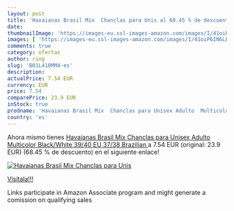 ```yaml
---
layout: post
title: 'Havaianas Brasil Mix  Chanclas para Unis al 68.45 % de descuento'
date: 
thumbnailImage: 'https://images-eu.ssl-images-amazon.com/images/I/41oiP6IN6LL._SL200_.jpg'
images: [ 'https://images-eu.ssl-images-amazon.com/images/I/41oiP6IN6LL._SL200_.jpg' ]
comments: true
category: ofertas
author: ring
slug: 'B01L410MM4-es'
description:
actualPrice: 7.54 EUR
currency: EUR
price: 7.54
comparePrice: 23.9 EUR
inStock: true
prodname: 'Havaianas Brasil Mix  Chanclas para Unisex Adulto  Multicolor  Black/White   39/40 EU  37/38 Brazilian '
country: 'es'
---
```


Ahora mismo tienes [Havaianas Brasil Mix  Chanclas para Unisex Adulto  Multicolor  Black/White   39/40 EU  37/38 Brazilian ](https://www.amazon.es/dp/B01L410MM4/?tag=tolees-21) a 7.54 EUR (original: 23.9 EUR) (68.45 %  de descuento) en el siguiente enlace!

[![Havaianas Brasil Mix  Chanclas para Unis](https://images-eu.ssl-images-amazon.com/images/I/41oiP6IN6LL._SL200_.jpg)](https://www.amazon.es/dp/B01L410MM4/?tag=tolees-21)

[Visítala!!!](https://www.amazon.es/dp/B01L410MM4/?tag=tolees-21)

Links participate in Amazon Associate program and might generate a comission on qualifying sales
